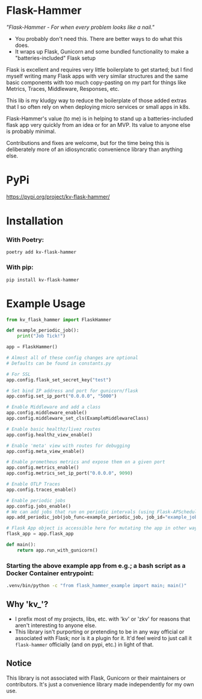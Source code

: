 # Flask-Hammer

_"Flask-Hammer - For when every problem looks like a nail."_

* You probably don't need this. There are better ways to do what this does.
* It wraps up Flask, Gunicorn and some bundled functionality to make a "batteries-included" Flask setup

Flask is excellent and requires very little boilerplate to get started; but I find myself writing many Flask apps with very similar structures and the same basic components with too much copy-pasting on my part for things like Metrics, Traces, Middleware, Responses, etc.

This lib is my kludgy way to reduce the boilerplate of those added extras that I so often rely on when deploying micro services or small apps in k8s.

Flask-Hammer's value (to me) is in helping to stand up a batteries-included flask app very quickly from an idea or for an MVP.
Its value to anyone else is probably minimal.

Contributions and fixes are welcome, but for the time being this is deliberately more of an idiosyncratic convenience library than anything else.


# PyPi
https://pypi.org/project/kv-flask-hammer/

# Installation
### With Poetry:
`poetry add kv-flask-hammer`

### With pip:
`pip install kv-flask-hammer`


# Example Usage

```python
from kv_flask_hammer import FlaskHammer

def example_periodic_job():
    print("Job Tick!")

app = FlaskHammer()

# Almost all of these config changes are optional
# Defaults can be found in constants.py

# For SSL
app.config.flask_set_secret_key("test")

# Set bind IP address and port for gunicorn/flask
app.config.set_ip_port("0.0.0.0", "5000")

# Enable Middleware and add a class
app.config.middleware_enable()
app.config.middleware_set_cls(ExampleMiddlewareClass)

# Enable basic healthz/livez routes
app.config.healthz_view_enable()

# Enable 'meta' view with routes for debugging
app.config.meta_view_enable()

# Enable prometheus metrics and expose them on a given port
app.config.metrics_enable()
app.config.metrics_set_ip_port("0.0.0.0", 9090)

# Enable OTLP Traces
app.config.traces_enable()

# Enable periodic jobs
app.config.jobs_enable()
# We can add jobs that run on periodic intervals (using Flask-APScheduler under the hood)
app.add_periodic_job(job_func=example_periodic_job, job_id="example_job_1", interval_seconds=5)

# Flask App object is accessible here for mutating the app in other ways or passing it around, etc.
flask_app = app.flask_app

def main():
    return app.run_with_gunicorn()
```

### Starting the above example app from e.g.; a bash script as a Docker Container entrypoint:
```bash
.venv/bin/python -c "from flask_hammer_example import main; main()"
```

## Why 'kv_'?

* I prefix most of my projects, libs, etc. with 'kv' or 'zkv' for reasons that aren't interesting to anyone else.
* This library isn't purporting or pretending to be in any way official or associated with Flask; nor is it a plugin for it. It'd feel weird to just call it `flask-hammer` officially (and on pypi, etc.) in light of that.

## Notice

This library is not associated with Flask, Gunicorn or their maintainers or contributors. It's just a convenience library made independently for my own use.